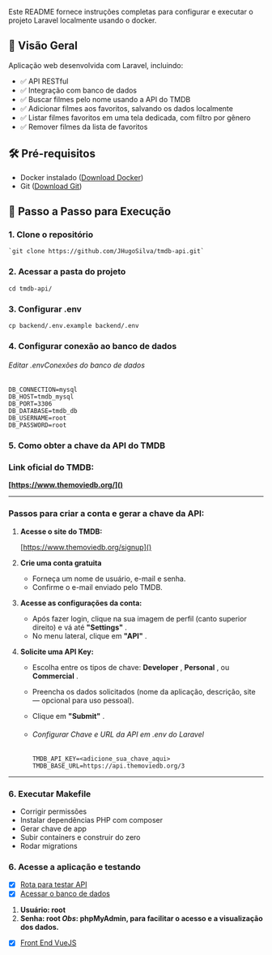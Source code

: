 Este README fornece instruções completas para configurar e executar o projeto Laravel localmente usando o docker.

## 📌 **Visão Geral**

Aplicação web desenvolvida com Laravel, incluindo:

* ✅ API RESTful
* ✅ Integração com banco de dados
* ✅ Buscar filmes pelo nome usando a API do TMDB
* ✅ Adicionar filmes aos favoritos, salvando os dados localmente
* ✅ Listar filmes favoritos em uma tela dedicada, com filtro por gênero
* ✅ Remover filmes da lista de favoritos

## 🛠️ **Pré-requisitos**

* Docker instalado ([Download Docker](https://www.docker.com/get-started))
* Git ([Download Git](https://git-scm.com/downloads))

## 🚀 **Passo a Passo para Execução**

### 1. Clone o repositório

```
`git clone https://github.com/JHugoSilva/tmdb-api.git`
```

### 2. Acessar a pasta do projeto

```
cd tmdb-api/
```

### 3. Configurar .env

```
cp backend/.env.example backend/.env
```

### 4. Configurar conexão ao banco de dados

###### *Editar .env*Conexões do banco de dados

```
DB_CONNECTION=mysql
DB_HOST=tmdb_mysql
DB_PORT=3306
DB_DATABASE=tmdb_db
DB_USERNAME=root
DB_PASSWORD=root
```

### **5. Como obter a chave da API do TMDB**

### Link oficial do TMDB:

**[https://www.themoviedb.org/]()**

---

### Passos para criar a conta e gerar a chave da API:

1. **Acesse o site do TMDB:**

   [https://www.themoviedb.org/signup]()
2. **Crie uma conta gratuita**

   * Forneça um nome de usuário, e-mail e senha.
   * Confirme o e-mail enviado pelo TMDB.
3. **Acesse as configurações da conta:**

   * Após fazer login, clique na sua imagem de perfil (canto superior direito) e vá até  **"Settings"** .
   * No menu lateral, clique em  **"API"** .
4. **Solicite uma API Key:**

   * Escolha entre os tipos de chave:  **Developer** ,  **Personal** , ou  **Commercial** .
   * Preencha os dados solicitados (nome da aplicação, descrição, site — opcional para uso pessoal).
   * Clique em  **"Submit"** .
   * ###### Configurar Chave e URL da API em .env do Laravel

     ```
     TMDB_API_KEY=<adicione_sua_chave_aqui>
     TMDB_BASE_URL=https://api.themoviedb.org/3

     ```

---

### 6. Executar Makefile 

* Corrigir permissões
* Instalar dependências PHP com composer
* Gerar chave de app
* Subir containers e construir do zero
* Rodar migrations

### 6. Acesse a aplicação e testando

* [X] [Rota para testar API](http://localhost:8088/api/ping)
* [X] [Acessar o banco de dados](http://localhost:8081/index.php)

1. **Usuário: root**
2. **Senha: root
   *Obs*: phpMyAdmin, para facilitar o acesso e a visualização dos dados.**

* [X] [Front End VueJS](http://localhost:5177/)

